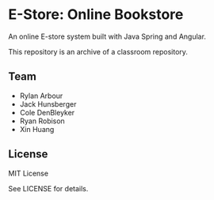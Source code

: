 # E-Store:  Online Bookstore

An online E-store system built with Java Spring and Angular. 

This repository is an archive of a classroom repository.
  
## Team

- Rylan Arbour
- Jack Hunsberger
- Cole DenBleyker
- Ryan Robison
- Xin Huang

## License

MIT License

See LICENSE for details.
